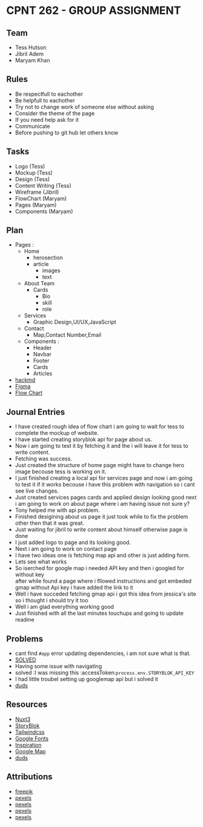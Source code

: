 # CPNT 262 - GROUP ASSIGNMENT

## 



## Team
- Tess Hutson
- Jibril Adem
- Maryam Khan

## Rules

- Be respectfull to eachother
- Be helpfull to eachother
- Try not to change work of someone else without asking
- Consider the theme of the page
- If you need help ask for it
- Communicate
- Before pushing to git hub let others know

## Tasks

- Logo (Tess)
- Mockup (Tess)
- Design (Tess)
- Content Writing (Tess)
- Wireframe (Jibril)
- FlowChart (Maryam)
- Pages  (Maryam)
- Components (Maryam)

## Plan

 - Pages :
     - Home
        - herosection
        - article
            - images
            - text
     - About Team
        - Cards
           - Bio
           - skill
           - role
     - Services
       - Graphic Design,UI/UX,JavaScript
     - Contact
        - Map,Contact Number,Email
   - Components :
       - Header
       - Navbar
       - Footer
       - Cards
       - Articles
  - [hackmd](https://hackmd.io/Xeq--taORAuCBjLpOH0SsQ?both) 
  - [Figma](https://www.figma.com/file/GcUnHwF836HBozFskuJHdx/Group-Project---Design-Concept?node-id=0%3A1)
  - [Flow Chart](https://www.figma.com/file/VdzyyQrVXhqogkaCjQZ3eK/cpnt262-Team?node-id=0%3A1) 

## Journal Entries

 - I have created rough idea of flow chart i am going to wait for tess to complete the 
   mockup of website.
 - I have started creating storyblok api for page about us.
 - Now i am going to test it by fetching it and the i will leave it for tess to write content.
 - Fetching was success.
 - Just created the structure of home page might have to change hero image becouse tess is working on 
   it.
 - I just finished creating a local api for services page and now i am going to test it if it works
  becouse i have this problem with navigation so i cant see live changes.
 - Just created services pages cards and applied design looking good next i am going to work on about page
   where i am having issue not sure y?
 - Tony helped me with api problem.
 - Finished desigining about us page it just took while to fix the problem other then that it was great.
 - Just waiting for jibril to write content about himself otherwise page is done
 - I  just added logo to page and its looking good.
 - Next i am going to work on contact page 
 - I have two ideas one is fetching map api and other is just adding form.
 - Lets see what works 
 - So iserched for google map i needed API key and then i googled for without key  
   after while found a page where i fllowed instructions and got embeded gmap without Api key
   i have added the link to it
 - Well i have succeded fetching gmap api i got this idea from jessica's site so i thought i should try it too
 - Well i am glad everything working good
 - Just finished with all the last minutes touchups and going to update readme 
 
 
 ## Problems

 - cant find `#app` error updating dependencies,  i am not sure what is that.
 - [SOLVED](https://github.com/storyblok/storyblok-vue/issues/13)
 - Having some issue with navigating 
 -  solved :I was missing this :accessToken:`process.env.STORYBLOK_API_KEY`
 - I had little troubel setting up googlemap api but i solved it
 - [duds](https://blog.duda.co/responsive-google-maps-for-your-website)

## Resources

 - [Nuxt3](https://v3.nuxtjs.org/)
 - [StoryBlok](https://www.storyblok.com/mp/storyblok-meets-vue3-nuxt3)
 - [Tailwindcss](https://tailwindcss.nuxtjs.org/tailwind/config/)
 - [Google Fonts](https://google-fonts.nuxtjs.org/setup)
 - [Inspiration](https://www.hilvy.io/)
 - [Google Map](https://developers.google.com/maps/documentation/embed/get-started)
 - [duds](https://blog.duda.co/responsive-google-maps-for-your-website)


## Attributions

- [freepik](https://www.freepik.com/premium-vector/concept-web-design-website-page-development-working-processtemplate-landing-page-website_18981803.htm#query=web%20development&position=31&from_view=search)
- [pexels](https://images.pexels.com/photos/160107/pexels-photo-160107.jpeg?auto=compress&cs=tinysrgb&w=1260&h=750&dpr=1)
- [pexels](https://images.pexels.com/photos/4578665/pexels-photo-4578665.jpeg?cs=srgb&dl=pexels-markus-winkler-4578665.jpg&fm=jpg)
- [pexels](https://images.pexels.com/photos/4348404/pexels-photo-4348404.jpeg?auto=compress&cs=tinysrgb&w=1260&h=750&dpr=1)
- [pexels](https://images.pexels.com/photos/1714340/pexels-photo-1714340.jpeg?auto=compress&cs=tinysrgb&w=1260&h=750&dpr=1)
